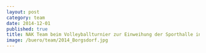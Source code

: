 ```yaml
---
layout: post
category: team
date: 2014-12-01
published: true
title: NAK Team beim Volleyballturnier zur Einweihung der Sporthalle in Borgsdorf im Dezember 2014
image: /buero/team/2014_Borgsdorf.jpg
---
```

